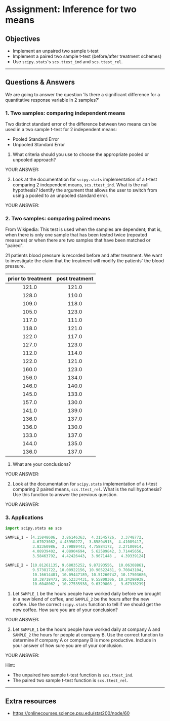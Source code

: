 # Assignment: Inference for two means

## Objectives

- Implement an unpaired two sample t-test
- Implement a paired two sample t-test (before/after treatment schemes)
- Use `scipy.stats`'s `scs.ttest_ind` and `scs.ttest_rel`.

_______________________________________

## Questions & Answers

We are going to answer the question 'Is there a significant difference for a quantitative response variable in 2 samples?'

### 1. Two samples: comparing independent means

Two distinct standard error of the difference between two means can be used in a two sample t-test for 2 independent means:
  - Pooled Standard Error
  - Unpooled Standard Error

1. What criteria should you use to choose the appropriate pooled or unpooled approach?

  YOUR ANSWER:

2. Look at the documentation for `scipy.stats` implementation of a t-test comparing 2 independent means, `scs.ttest_ind`. What is the null hypothesis? Identify the argument that allows the user to switch from using a pooled to an unpooled standard error.

  YOUR ANSWER:


### 2. Two samples: comparing paired means

From Wikipedia: This test is used when the samples are dependent; that is, when there is only one sample that has been tested twice (repeated measures) or when there are two samples that have been matched or "paired".

21 patients blood pressure is recorded before and after treatment. We want to investigate the claim that the treatment will modify the patients' the blood pressure.

| prior to treatment | post treatment |
| :----------------: | :------------: |
|    121.0           |     121.0      |
|    128.0           |     110.0      |
|    109.0           |     118.0      |
|    105.0           |     123.0      |
|    117.0           |     111.0      |
|    118.0           |     121.0      |
|    122.0           |     117.0      |
|    127.0           |     123.0      |
|    112.0           |     114.0      |
|    122.0           |     121.0      |
|    160.0           |     123.0      |
|    156.0           |     134.0      |
|    146.0           |     140.0      |
|    145.0           |     133.0      |
|    157.0           |     130.0      |
|    141.0           |     139.0      |
|    136.0           |     137.0      |
|    136.0           |     130.0      |
|    133.0           |     137.0      |
|    144.0           |     135.0      |
|    136.0           |     137.0      |

1. What are your conclusions?

  YOUR ANSWER:


2. Look at the documentation for `scipy.stats` implementation of a t-test comparing 2 paired means, `scs.ttest_rel`. What is the null hypothesis? Use this function to answer the previous question.

  YOUR ANSWER:


### 3. Applications

```Python
import scipy.stats as scs

SAMPLE_1 = [4.15848606,  3.86146363,  4.31545726,  3.3748772,
            4.67023082, 4.45950272,  3.85894915,  4.41089417,
            3.82360986,  3.79889443, 4.75884172,  3.27100914,
            4.08939402,  4.08904694,  5.62589842, 3.71445656,
            3.58463792,  4.42426443,  3.9671448 ,  4.39339124]

SAMPLE_2 = [10.81261135, 9.68035252, 9.87293556,  10.06308861,
            9.57381722, 10.00922156, 10.90522431, 9.70843104,
            10.16614481, 10.09447189, 10.51260742, 10.17503686,
            10.38718472, 10.52334431, 9.55808306, 10.24290938,
            10.6048062 , 10.27535938, 9.6329808 ,  9.67338239]
```

1. Let `SAMPLE_1` be the hours people have worked daily before we brought in a new blend of coffee, and `SAMPLE_2` be the hours after the new coffee. Use the correct `scipy.stats` function to tell if we should get the new coffee. How sure you are of your conclusion?

  YOUR ANSWER:


2. Let `SAMPLE_1` be the hours people have worked daily at company A and `SAMPLE_2` the hours for people at company B. Use the correct function to determine if company A or company B is more productive. Include in your answer of how sure you are of your conclusion.

  YOUR ANSWER:


Hint:
  - The unpaired two sample t-test function is `scs.ttest_ind`.
  - The paired two sample t-test function is `scs.ttest_rel`.

_______________________________________
## Extra resources

- https://onlinecourses.science.psu.edu/stat200/node/60
